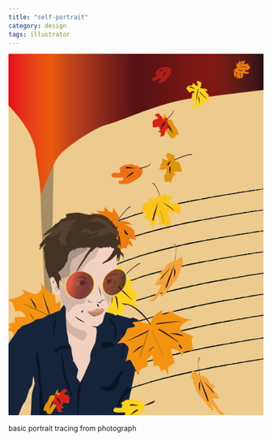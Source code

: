 ```yaml
---
title: "self-portrait"
category: design
tags: illustrator
---
```


[![alt game cover][game-image]][image-link]

basic portrait tracing from photograph

[game-image]: ../assets/projectimages/selfportrait.png
[image-link]: ../assets/projectimages/selfportrait.png